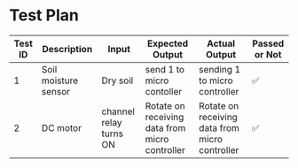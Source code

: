 # Test Plan
| Test ID | Description | Input | Expected Output | Actual Output | Passed or Not | 
| ------- | ----------- | ----- | --------------- | ------------- |-------------- |
| 1 | Soil moisture sensor | Dry soil | send 1 to micro contoller | sending 1 to micro controller |  ✅  |
| 2 | DC motor | channel relay turns ON | Rotate on receiving data from micro controller | Rotate on receiving data from micro controller |   ✅   |

